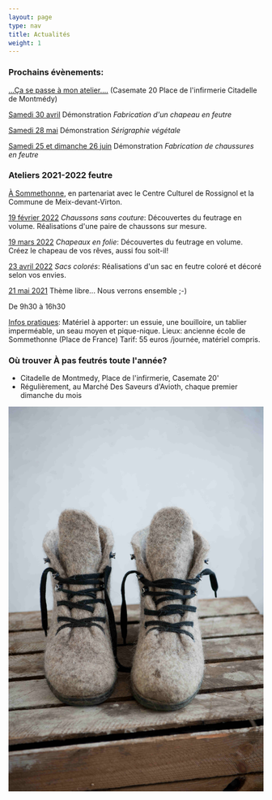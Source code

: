 ```yaml
---
layout: page
type: nav
title: Actualités
weight: 1
---
```


### Prochains évènements:

<u>...Ça se passe à mon atelier....</u> (Casemate 20 Place de l'infirmerie Citadelle de Montmédy)

<u>Samedi 30 avril</u> Démonstration *Fabrication d'un chapeau en feutre*

<u>Samedi 28 mai</u> Démonstration *Sérigraphie végétale*

<u>Samedi 25 et dimanche 26 juin</u> Démonstration *Fabrication de chaussures en feutre*

 
### Ateliers 2021-2022 feutre    



<u>À Sommethonne</u>, en partenariat avec le Centre Culturel de Rossignol et la Commune de Meix-devant-Virton. 

<u>19 février 2022</u> *Chaussons sans couture*:
Découvertes du feutrage en volume.
Réalisations d'une paire de chaussons sur mesure.

<u>19 mars 2022</u> *Chapeaux en folie*:
Découvertes du feutrage en volume.
Créez le chapeau de vos rêves, aussi fou soit-il!

<u>23 avril 2022</u> *Sacs colorés*:
Réalisations d'un sac en feutre coloré et décoré selon vos envies.


<u>21 mai 2021</u> Thème libre... Nous verrons ensemble ;-) 

De 9h30 à 16h30

<u>Infos pratiques</u>:
Matériel à apporter: un essuie, une bouilloire, un tablier imperméable, un seau moyen et pique-nique.
Lieux: ancienne école de Sommethonne (Place de France)
Tarif: 55 euros /journée, matériel compris. 

### Où trouver À pas feutrés toute l'année?

- Citadelle de Montmedy, Place de l'infirmerie, Casemate 20'
- Régulièrement, au Marché Des Saveurs d'Avioth, chaque premier dimanche du mois


  
<div class="centered"><img src="actus.jpg" alt="chaussons pointus"></div>
<!--p class="rss-subscribe">s'inscrire au <a href="{{ "/feed.xml" | prepend: site.baseurl }}">flux RSS</a></p-->
